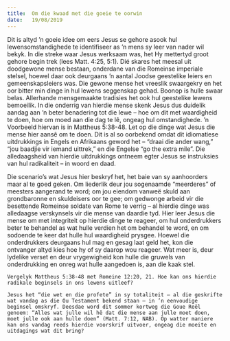 ```yaml
---
title:  Om die kwaad met die goeie te oorwin
date:   19/08/2019
---
```


Dit is altyd ’n goeie idee om eers Jesus se gehore asook hul lewensomstandighede te identifiseer as ’n mens sy leer van nader wil bekyk. In die streke waar Jesus werksaam was, het Hy mettertyd groot gehore begin trek (lees Matt. 4:25, 5:1). Dié skares het meesal uit doodgewone mense bestaan, onderdane van die Romeinse imperiale stelsel, hoewel daar ook deurgaans ’n aantal Joodse geestelike leiers en gemeenskapsleiers was. Die gewone mense het vreeslik swaargekry en het oor bitter min dinge in hul lewens seggenskap gehad. Boonop is hulle swaar belas. Allerhande mensgemaakte tradisies het ook hul geestelike lewens bemoeilik. In die onderrig van hierdie mense skenk Jesus dus duidelik aandag aan ’n beter benadering tot die lewe – hoe om dit met waardigheid te doen, hoe om moed aan die dag te lê, ongeag hul omstandighede. ’n Voorbeeld hiervan is in Mattheus 5:38-48. Let op die dinge wat Jesus die mense hier aansê om te doen. Dit is al so oorbekend omdat dit idiomatiese uitdrukkings in Engels en Afrikaans geword het – “draai die ander wang,” “jou baadjie vir iemand uittrek,” en die Engelse “go the extra mile”. Die alledaagsheid van hierdie uitdrukkings ontneem egter Jesus se instruksies van hul radikaliteit – in woord en daad. 

Die scenario’s wat Jesus hier beskryf het, het baie van sy aanhoorders maar al te goed geken. Om liederlik deur jou sogenaamde “meerderes” of meesters aangerand te word; om jou eiendom vanweë skuld aan grondbaronne en skuldeisers oor te gee; om gedwonge arbeid vir die besettende Romeinse soldate van Rome te verrig – al hierdie dinge was alledaagse verskynsels vir die mense van daardie tyd. Hier leer Jesus die mense om met integriteit op hierdie dinge te reageer, om hul onderdrukkers beter te behandel as wat hulle verdien het om behandel te word, en om sodoende te keer dat hulle hul waardigheid prysgee. Hoewel die onderdrukkers deurgaans hul mag en gesag laat geld het, kon die ontvanger altyd kies hoe hy of sy daarop wou reageer. Wat meer is, deur lydelike verset en deur vrygewigheid kon hulle die gruwels van onderdrukking en onreg wat hulle aangedoen is, aan die kaak stel. 

`Vergelyk Mattheus 5:38-48 met Romeine 12:20, 21. Hoe kan ons hierdie radikale beginsels in ons lewens uitleef?` 

`Jesus het “die wet en die profete” in sy totaliteit – al die geskrifte wat vandag as die Ou Testament bekend staan – in ’n eenvoudige beginsel omskryf. Deesdae word dit sommer kortweg die Goue Reël genoem: “Alles wat julle wil hê dat die mense aan julle moet doen, moet julle ook aan hulle doen” (Matt. 7:12, NAB). Op watter maniere kan ons vandag reeds hierdie voorskrif uitvoer, ongeag die moeite en uitdagings wat dit bring?`